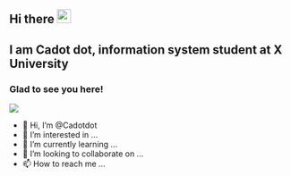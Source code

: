 <!-- welcome message -->
 <h2>Hi there <img src="https://media.giphy.com/media/hvRJCLFzcasrR4ia7z/giphy.gif" width="25px"></h2>
 <h2> I am Cadot dot, information system student at X University </h2>
 <h3>Glad to see you here!</h3>

<!-- retro visitor counter -->
  ![](https://komarev.com/ghpvc/?username=AlbertusAlanMehetabel&color=58a4b0&label=VIEWS)

- 👋 Hi, I’m @Cadotdot
- 👀 I’m interested in ...
- 🌱 I’m currently learning ...
- 💞️ I’m looking to collaborate on ...
- 📫 How to reach me ...

<!---
Cadotdot/Cadotdot is a ✨ special ✨ repository because its `README.md` (this file) appears on your GitHub profile.
You can click the Preview link to take a look at your changes.
--->

